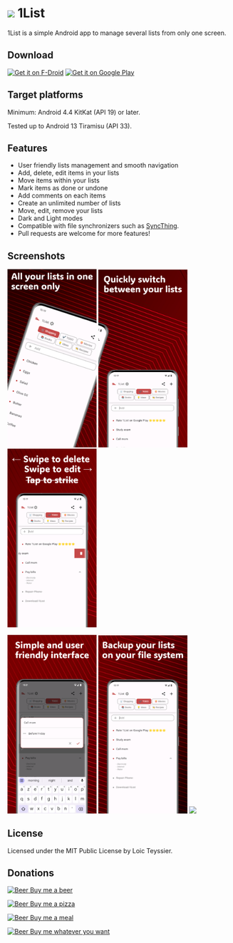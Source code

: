 # <img src="icon.png" width="32" /> 1List

1List is a simple Android app to manage several lists from only one screen.

## Download

[<img src="https://fdroid.gitlab.io/artwork/badge/get-it-on.png"
     alt="Get it on F-Droid"
     height="80">](https://f-droid.org/packages/com.lolo.io.onelist/)
[<img src="https://play.google.com/intl/en_us/badges/images/generic/en-play-badge.png"
     alt="Get it on Google Play"
     height="80">](https://play.google.com/store/apps/details?id=com.lolo.io.onelist)

## Target platforms

Minimum: Android 4.4 KitKat (API 19) or later.

Tested up to Android 13 Tiramisu (API 33).

## Features

- User friendly lists management and smooth navigation
- Add, delete, edit items in your lists
- Move items within your lists
- Mark items as done or undone
- Add comments on each items
- Create an unlimited number of lists
- Move, edit, remove your lists
- Dark and Light modes
- Compatible with file synchronizers such as [SyncThing](https://syncthing.net/).
- Pull requests are welcome for more features!

## Screenshots

<img src="fastlane/metadata/android/en-US/images/phoneScreenshots/screen1.png" width="200" /> <img src="fastlane/metadata/android/en-US/images/phoneScreenshots/screen2.png" width="200" /> <img src="fastlane/metadata/android/en-US/images/phoneScreenshots/screen3.png" width="200" />

<img src="fastlane/metadata/android/en-US/images/phoneScreenshots/screen4.png" width="200" /> <img src="fastlane/metadata/android/en-US/images/phoneScreenshots/screen5.png" width="200" /> <img src="fastlane/metadata/android/en-US/images/phoneScreenshots/screen6.png" width="200" />

## License

Licensed under the MIT Public License by Loic Teyssier.

## Donations

[<img src="https://image.flaticon.com/icons/svg/931/931949.svg?sanitize=true"
     alt="Beer"
     height="20"> Buy me a beer](https://www.paypal.me/loicteyssier/5)

[<img src="https://image.flaticon.com/icons/svg/1404/1404894.svg?sanitize=true"
     alt="Beer"
     height="20"> Buy me a pizza](https://www.paypal.me/loicteyssier/10)

[<img src="https://image.flaticon.com/icons/svg/2424/2424721.svg?sanitize=true"
     alt="Beer"
     height="20"> Buy me a meal](https://www.paypal.me/loicteyssier/20)

[<img src="https://image.flaticon.com/icons/svg/535/535183.svg?sanitize=true"
     alt="Beer"
     height="20"> Buy me whatever you want](https://www.paypal.me/loicteyssier)
